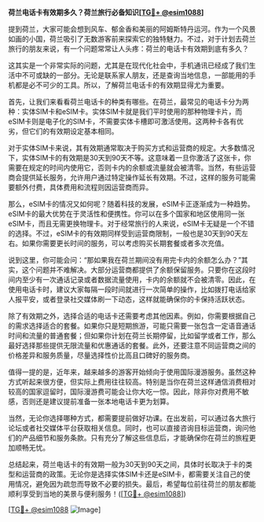 **荷兰电话卡有效期多久？荷兰旅行必备知识[[TG💪+ @esim1088](https://t.me/s/esim1088)]**

提到荷兰，大家可能会想到风车、郁金香和美丽的阿姆斯特丹运河。作为一个风景如画的小国，荷兰吸引了无数游客前来探索它的独特魅力。不过，对于计划去荷兰旅行的朋友来说，有一个问题常常让人头疼：荷兰的电话卡有效期到底有多久？

这其实是一个非常实际的问题，尤其是在现代化社会中，手机通讯已经成了我们生活中不可或缺的一部分。无论是联系家人朋友，还是查询当地信息，一部能用的手机都是必不可少的工具。所以，了解荷兰电话卡的有效期显得尤为重要。

首先，让我们来看看荷兰电话卡的种类有哪些。在荷兰，最常见的电话卡分为两种：实体SIM卡和eSIM卡。实体SIM卡就是我们平时使用的那种物理卡片，而eSIM卡则是电子化的SIM卡，不需要实体卡槽即可激活使用。这两种卡各有优劣，但它们的有效期设定基本相同。

对于实体SIM卡来说，其有效期通常取决于购买方式和运营商的规定。大多数情况下，实体SIM卡的有效期是30天到90天不等。这意味着一旦你激活了这张卡，你需要在规定的时间内使用它，否则卡内的余额或流量就会被清零。当然，有些运营商会提供延长服务，允许用户通过特定操作延长有效期。不过，这样的服务可能需要额外付费，具体费用和流程则因运营商而异。

那么，eSIM卡的情况又如何呢？随着科技的发展，eSIM卡正逐渐成为一种趋势。eSIM卡的最大优势在于灵活性和便携性。你可以在多个国家和地区使用同一张eSIM卡，而且无需更换物理卡。对于经常旅行的人来说，eSIM卡无疑是一个不错的选择。不过，eSIM卡的有效期同样受到运营商限制，一般也是30天到90天左右。如果你需要更长时间的服务，可以考虑购买长期套餐或者多次充值。

说到这里，你可能会问：“那如果我在荷兰期间没有用完卡内的余额怎么办？”其实，这个问题并不难解决。大部分运营商都提供了余额保留服务。只要你在这段时间内至少有一次通话记录或者数据流量使用，卡内的余额就不会被清零。因此，在使用电话卡时，建议大家每隔一段时间就进行一次简单的操作，比如拨打电话给家人报平安，或者登录社交媒体刷一下动态，这样就能确保你的卡保持活跃状态。

除了有效期之外，选择合适的电话卡还需要考虑其他因素。例如，你需要根据自己的需求选择适合的套餐。如果你只是短期旅游，可能只需要一张包含一定语音通话时间和流量的普通套餐；但如果你计划在荷兰长期停留，比如留学或者工作，那么最好选择那些提供无限流量和优惠通话的套餐。此外，还要注意不同运营商之间的价格差异和服务质量，尽量选择性价比高且口碑好的服务商。

值得一提的是，近年来，越来越多的游客开始倾向于使用国际漫游服务。虽然这种方式听起来很方便，但实际上费用往往较高。特别是当你在荷兰这样通信消费相对较高的国家逗留时，国际漫游费可能会让你大吃一惊。因此，除非你对费用不敏感，否则还是建议提前准备一张本地电话卡更为划算。

当然，无论你选择哪种方式，都需要提前做好功课。在出发前，可以通过各大旅行论坛或者社交媒体平台获取相关信息。同时，也可以直接咨询目标运营商，询问他们的产品细节和服务条款。只有充分了解这些信息后，才能确保你在荷兰的旅程更加顺畅无忧。

总结起来，荷兰电话卡的有效期一般为30天到90天之间，具体时长取决于卡的类型和运营商的政策。无论你是选择实体SIM卡还是eSIM卡，都需要关注自己的使用情况，避免因为疏忽而导致不必要的损失。最后，希望每位前往荷兰的朋友都能顺利享受到当地的美景与便利服务！([[TG💪+ @esim1088](https://t.me/s/esim1088)])

[[TG💪+ @esim1088](https://t.me/s/esim1088) ![Image](https://i.postimg.cc/4NQfJmqS/Snipaste-2025-05-13-00-14-12.png)]
